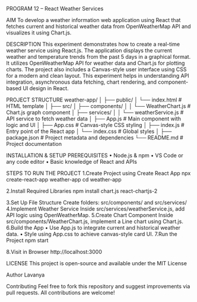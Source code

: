 PROGRAM 12 – React Weather Services

AIM
To develop a weather information web application using React that fetches current and historical weather data from OpenWeatherMap API and visualizes it using Chart.js.

DESCRIPTION
This experiment demonstrates how to create a real-time weather service using React.js. The application displays the current weather and temperature trends from the past 5 days in a graphical format. It utilizes OpenWeatherMap API  for weather data and Chart.js for plotting charts. The project also includes a Canvas-style user interface using CSS for a modern and clean layout. This experiment helps in understanding API integration, asynchronous data fetching, chart rendering, and component-based UI design in React.

PROJECT STRUCTURE
weather-app/
│
├── public/
│ └── index.html # HTML template
│
├── src/
│ ├── components/
│ │ └── WeatherChart.js # Chart.js graph component
│ ├── services/
│ │ └── weatherService.js # API service to fetch weather data
│ ├── App.js # Main component with logic and UI
│ ├── App.css # Canvas-style CSS styling
│ ├── index.js # Entry point of the React app
│ └── index.css # Global styles
│
├── package.json # Project metadata and dependencies
└── README.md # Project documentation


INSTALLATION & SETUP
PREREQUISITES
•	Node.js & npm
•	VS Code or any code editor
•	Basic knowledge of React and APIs

STEPS TO RUN THE PROJECT
1.Create Project using Create React App
npx create-react-app weather-app
cd weather-app

2.Install Required Libraries
npm install chart.js react-chartjs-2

3.Set Up File Structure
Create folders: src/components/ and src/services/
4.Implement Weather Service
Inside src/services/weatherService.js, add API logic using OpenWeatherMap.
5.Create Chart Component
Inside src/components/WeatherChart.js, implement a Line chart using Chart.js.
6.Build the App
•	Use App.js to integrate current and historical weather data.
•	Style using App.css to achieve canvas-style card UI.
7.Run the Project
npm start

8.Visit in Browser
http://localhost:3000

LICENSE
This project is open-source and available under the MIT License

Author
Lavanya

Contributing
Feel free to fork this repository and suggest improvements via pull requests. All contributions are welcome!
